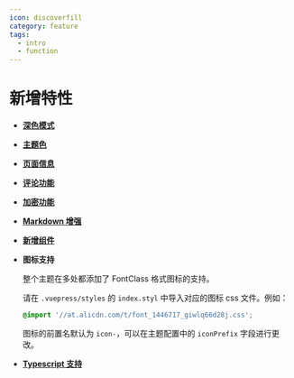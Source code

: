 ```yaml
---
icon: discoverfill
category: feature
tags:
  - intro
  - function
---
```


# 新增特性

- [**深色模式**](theme.md#深色模式)

- [**主题色**](theme.md#主题色)

- [**页面信息**](page-info.md)

- [**评论功能**](comment.md)

- [**加密功能**](encrypt.md)

- [**Markdown 增强**](markdown/readme.md)

- [**新增组件**](component.md)

- **图标支持**

  整个主题在多处都添加了 FontClass 格式图标的支持。

  请在 `.vuepress/styles` 的 `index.styl` 中导入对应的图标 css 文件。例如：

  ```css
  @import '//at.alicdn.com/t/font_1446717_giwlq66d28j.css';
  ```

  图标的前置名默认为 `icon-`，可以在主题配置中的 `iconPrefix` 字段进行更改。

- [**Typescript 支持**](typescript.md)
